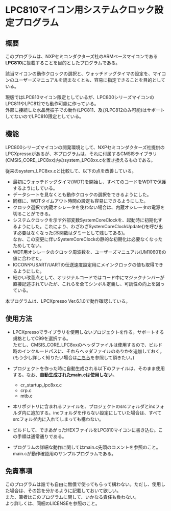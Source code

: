 # LPC810マイコン用システムクロック設定プログラム

## 概要

このプログラムは、NXPセミコンダクターズ社のARMベースマイコンである**LPC810**に搭載することを目的としたプログラムである。

該当マイコンの動作クロックの選択と、ウォッチドッグタイマの設定を、マイコンのユーザーズマニュアルを読まなくとも、容易に指定できることを目的としている。

現版ではLPC810マイコン限定としているが、LPC800シリーズマイコンのLPC811やLPC812でも動作可能に作っている。   
外部に接続した水晶発振子での動作(LPC811、及びLPC812のみ可能)はサポートしてないのでLPC810限定としている。

## 機能

LPC800シリーズマイコンの開発環境として、NXPセミコンダクターズ社提供のLPCXpressoがあるが、本プログラムは、それに付属するCMSISライブラリ(CMSIS_CORE_LPC8xx)内のsystem_LPC8xx.cを置き換えるものである。

従来のsystem_LPC8xx.cと比較して、以下の点を改善している。

* 最初にウォッチドッグタイマ(WDT)を開始し、すべてのコードをWDTで保護するようにしている。
* データシートを見なくとも動作クロックの選択をできるようにした。
* 同様に、WDTタイムアウト時間の設定も容易にできるようにした。
* クロック選択で内蔵オシレータを使わない場合は、内蔵オシレータの電源を切ることができる。
* システムクロックを示す外部変数SystemCoreClockを、起動時に初期化するようにした。これにより、わざわざSystemCoreClockUpdate()を呼び出す必要はなくなった(本関数はダミーとして残してある)。  
なお、この変更に伴いSystemCoreClockの静的な初期化は必要なくなったためしてない。
* WDT用オシレータのクロック周波数を、ユーザーズマニュアル(UM10601)の値に合わせた。
* IOCONやUSART/UARTの伝送速度設定用にメインクロックの値も取得できるようにした。
* 細かい改善点として、オリジナルコードではコード中にマジックナンバーが直接記述されていたが、これらを全てシンボル定義し、可読性の向上を図っている。


本プログラムは、LPCXpresso Ver.6.1.0で動作確認している。  

## 使用方法

* LPCXpressoでライブラリを使用しないプロジェクトを作る。サポートする規格としてC99を選択する。  
ただし、CMSIS_CORE_LPC8xxのヘッダファイルは使用するので、ビルド時のインクルードパスに、それらヘッダファイルのありかを追加しておく。(もう少し詳しく知りたい場合は[こちら](http://tmblr.co/ZxYHSo1I6pJUN)を参照して頂きたい。)

* プロジェクトを作った時に自動生成される以下のファイルは、そのまま使用する。なお、**自動生成されたmain.cは使用しない**。
	+ cr_startup_lpc8xx.c
	+ crp.c
	+ mtb.c

* 本リポジトリに含まれるファイルを、プロジェクトのsrcフォルダとincフォルダ内に追加する。incフォルダを作らない設定にしていた場合は、すべてsrcフォルダ内に入れてしまっても構わない。

* ビルドして、できあがったHEXファイルをLPC810マイコンに書き込む。この手順は通常通りである。

* プログラムの詳細な動作に関してはmain.c先頭のコメントを参照のこと。main.cが動作確認用のサンプルプログラムである。

## 免責事項

このプログラムは誰でも自由に無償で使ってもらって構わない。ただし、使用した場合は、その旨を分かるように記載しておいて欲しい。  
また、筆者はこのプログラムに関して、いかなる責任も負わない。  
より詳しくは、同梱のLICENSEを参照のこと。